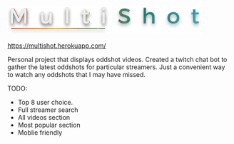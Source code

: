 ![alt tag](https://raw.githubusercontent.com/Agnostics/Multishot/92a61d5c44c1daf87ed5507093e075a695b2b8e1/app/client/images/logo.png)

https://multishot.herokuapp.com/

Personal project that displays oddshot videos. Created a twitch chat bot to gather the latest oddshots for particular streamers. Just a convenient way to watch any oddshots that I may have missed. 

TODO:
  + Top 8 user choice.
  + Full streamer search
  + All videos section
  + Most popular section
  + Moblie friendly
  
